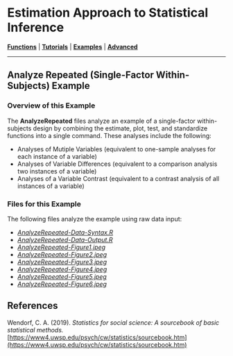 # Estimation Approach to Statistical Inference

[**Functions**](../../A-Functions) | 
[**Tutorials**](../../B-Tutorials) | 
[**Examples**](../../C-Examples) | 
[**Advanced**](../../D-Advanced)

---

## Analyze Repeated (Single-Factor Within-Subjects) Example

### Overview of this Example

The **AnalyzeRepeated** files analyze an example of a single-factor within-subjects design by combining the estimate, plot, test, and standardize functions into a single command. These analyses include the following:

- Analyses of Mutiple Variables (equivalent to one-sample analyses for each instance of a variable)
- Analyses of Variable Differences (equivalent to a comparison analysis two instances of a variable)
- Analyses of a Variable Contrast (equivalent to a contrast analysis of all instances of a variable)

### Files for this Example

The following files analyze the example using raw data input:

- [_AnalyzeRepeated-Data-Syntax.R_](./AnalyzeRepeated-Data-Syntax.R)
- [_AnalyzeRepeated-Data-Output.R_](./AnalyzeRepeated-Data-Output.R)
- [_AnalyzeRepeated-Figure1.jpeg_](./AnalyzeRepeated-Figure1.jpeg)
- [_AnalyzeRepeated-Figure2.jpeg_](./AnalyzeRepeated-Figure2.jpeg)
- [_AnalyzeRepeated-Figure3.jpeg_](./AnalyzeRepeated-Figure3.jpeg) 
- [_AnalyzeRepeated-Figure4.jpeg_](./AnalyzeRepeated-Figure4.jpeg)
- [_AnalyzeRepeated-Figure5.jpeg_](./AnalyzeRepeated-Figure5.jpeg) 
- [_AnalyzeRepeated-Figure6.jpeg_](./AnalyzeRepeated-Figure6.jpeg)

## References

Wendorf, C. A. (2019). _Statistics for social science: A sourcebook of basic statistical methods._ [https://www4.uwsp.edu/psych/cw/statistics/sourcebook.htm](https://www4.uwsp.edu/psych/cw/statistics/sourcebook.htm)
